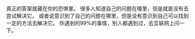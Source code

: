 真正的答案就藏在你的恐惧里。
很多人知道自己的问题在哪里，但是就是没有去尝试解决它。
或者说意识到了自己的问题在哪里，但是没有意识到自己可以找到一定的方法去解决它。
你遇到的99%的事情，别人都遇到过，去互联网上问一下。